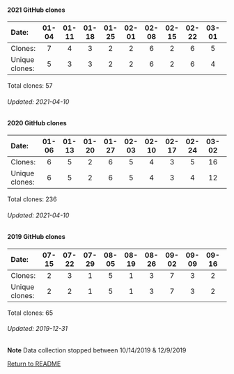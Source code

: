 #### 2021 GitHub clones
Date:           |  01-04  |  01-11  |  01-18  |  01-25  |  02-01  |  02-08  |  02-15  |  02-22  |  03-01  |  03-08  |  03-15  |  03-22  |  03-29
|:---           |:---:  |:---:  |:---:  |:---:  |:---:  |:---:  |:---:  |:---:  |:---:  |:---:  |:---:  |:---:  |:---: 
Clones:         |  7      |  4      |  3      |  2      |  2      |  6      |  2      |  6      |  5      |  5      |  7      |  2      |  6
Unique clones:  |      5  |      3  |      3  |      2  |      2  |      6  |      2  |      6  |      4  |      5  |      7  |      2  |      6

Total clones: 57
###### Updated: 2021-04-10

#### 2020 GitHub clones
Date:             |       01-06   |       01-13   |       01-20   |       01-27   |       02-03   |       02-10   |       02-17   |       02-24   |       03-02   |       03-09   |       03-16   |       03-23   |       03-30   |       04-06   |       04-13   |       04-20   |       04-27   |       05-04   |       05-11   |       05-18   |       05-25   |       06-01   |       06-08   |       06-15   |       06-22   |       06-29   |       07-06   |       07-13   |       07-20   |       07-27   |       08-03  |  08-10  |  08-17  |  08-24  |  08-31  |  09-07  |   09-14  |  09-21  |  09-28  |  10-05  |  10-12  |   10-19  |  10-26  |  11-02  |  11-09  |  11-23  |  11-30  |  12-14  |  12-21  |  12-28
|:---   |:---:  |:---:  |:---:  |:---:  |:---:  |:---:  |:---:  |:---:  |:---:  |:---:  |:---:  |:---:  |:---:  |:---:  |:---:  |:---:  |:---:  |:---:  |:---:  |:---:  |:---:  |:---:  |:---:  |:---:  |:---:  |:---:  |:---:  |:---:  |:---:  |:---:  |:---:  |:---:  |:---:  |:---:  |:---:  |:---:  |:---:  |:---:  |:---:  |:---:  |:---:  |:---:  |:---:  |:---:  |:---:  |:---:  |:---:  |:---:  |:---:  |:---:
Clones:          |       6       |       5       |       2       |       6       |       5       |       4       |       3       |       5       |       16      |       1       |       5       |       1       |       3       |       3       |       10      |       4       |       1       |       11      |       2       |       3       |       5       |       3       |       4       |       1       |       3       |       2       |       2       |       5       |       4       |       7       |       7      |  5      |  1      |  1      |  1      |  19     |   4      |  1      |  5      |  3      |  14     |   1      |  8      |  10     |  3      |  2      |  4      |  7      |  5      |  3
Unique            clones:  |       6       |       5       |       2       |       6       |       5       |       4       |       3       |       4       |       12      |       1       |       4       |       1       |       3       |       3       |       8       |       4       |       1       |       8       |       2       |       2       |       5       |       3       |       4       |       1       |       3       |       2       |       2       |       5       |       4       |       5       |      6  |      5  |      1  |      1  |      1  |      14  |      3  |      1  |      5  |      3  |      11  |      1  |      7  |      9  |      3  |      2  |      4  |      7  |      4  |      3

Total clones: 236
###### Updated: 2021-04-10

#### 2019 GitHub clones
Date:    |        07-15   |       07-22   |       07-29   |       08-05   |       08-19   |       08-26   |       09-02   |       09-09  |  09-16  |  09-23  |  10-07  |  10-14  |  12-09  |  12-16  |  12-23  |  12-30
|:---    |:---:   |:---:  |:---:  |:---:  |:---:  |:---:  |:---:  |:---:  |:---:  |:---:  |:---:  |:---:  |:---:  |:---:  |:---: |:---:
Clones:  |        2       |       3       |       1       |       5       |       1       |       3       |       7       |       3      |  2      |  3      |  4      |  3      |  6      |  5      |  8  | 9
Unique   clones:  |       2       |       2       |       1       |       5       |       1       |       3       |       7       |      3  |      2  |      3  |      4  |      3  |      6  |      5  |      8  | 9

Total clones: 65
###### Updated: 2019-12-31
**Note**  Data collection stopped between 10/14/2019 & 12/9/2019

[Return to README](https://github.com/BradleyA/Search-docker-registry-v2-script.1.0/blob/master/README.md)
